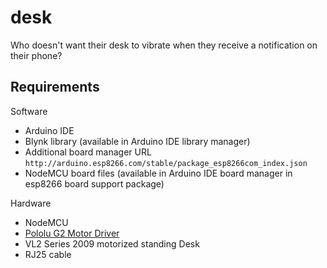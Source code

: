 # desk

Who doesn't want their desk to vibrate when they receive a notification on their phone?

## Requirements

Software

 * Arduino IDE
 * Blynk library (available in Arduino IDE library manager)
 * Additional board manager URL `http://arduino.esp8266.com/stable/package_esp8266com_index.json`
 * NodeMCU board files (available in Arduino IDE board manager in esp8266 board support package)
 
 Hardware
  * NodeMCU
  * [Pololu G2 Motor Driver](https://www.pololu.com/product/2992)
  * VL2 Series 2009 motorized standing Desk
  * RJ25 cable
